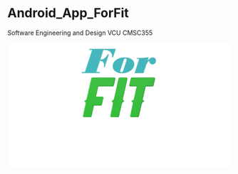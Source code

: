 # Android_App_ForFit
 Software Engineering and Design VCU CMSC355

![The ForFit Logo](/Media/Image1.png?raw=true)
